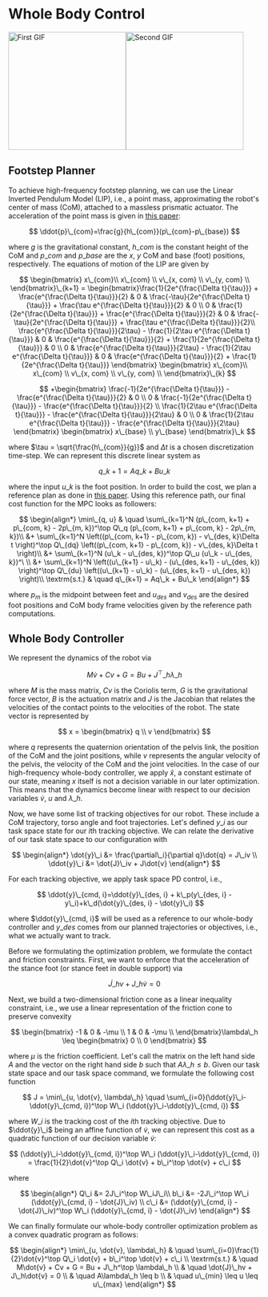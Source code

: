 # Whole Body Control
<div style="display: flex; align-items: center;">
    <img src="https://github.com/AlexKoldy/whole_body_control/assets/52255127/b92ee60c-a9ff-4868-b9ee-1ad66abe9ab7" height="235" alt="First GIF">
    <img src="https://github.com/AlexKoldy/whole_body_control/assets/52255127/f3d5e513-711c-46dd-b3d8-7477760e9f7c" height="235" alt="Second GIF">
</div>





## Footstep Planner
To achieve high-frequency footstep planning, we can use the Linear Inverted Pendulum Model (LIP), i.e., a point mass, approximating the robot's center of mass (CoM), attached to a massless prismatic actuator. The acceleration of the point mass is given in [this paper](https://ieeexplore.ieee.org/document/6907116):

$$
\ddot{p}\_{com}=\frac{g}{h\_{com}}(p\_{com}-p\_{base})
$$

where $g$ is the gravitational constant, $h\_{com}$ is the constant height of the CoM and $p\_{com}$ and $p\_{base}$ are the $x$, $y$ CoM and base (foot) positions, respectively. The equations of motion of the LIP are given by

$$
\begin{bmatrix}
x\_{com}\\
x\_{com} \\
v\_{x, com} \\
v\_{y, com} \\
\end{bmatrix}\_{k+1} = \begin{bmatrix}\frac{1}{2e^{\frac{\Delta t}{\tau}}} + \frac{e^{\frac{\Delta t}{\tau}}}{2} & 0 & \frac{-\tau}{2e^{\frac{\Delta t}{\tau}}} + \frac{\tau e^{\frac{\Delta t}{\tau}}}{2} & 0 \\
0 & \frac{1}{2e^{\frac{\Delta t}{\tau}}} + \frac{e^{\frac{\Delta t}{\tau}}}{2} & 0 & \frac{-\tau}{2e^{\frac{\Delta t}{\tau}}} + \frac{\tau e^{\frac{\Delta t}{\tau}}}{2}\\
\frac{e^{\frac{\Delta t}{\tau}}}{2\tau} - \frac{1}{2\tau e^{\frac{\Delta t}{\tau}}} & 0 & \frac{e^{\frac{\Delta t}{\tau}}}{2} + \frac{1}{2e^{\frac{\Delta t}{\tau}}} & 0 \\
0 & \frac{e^{\frac{\Delta t}{\tau}}}{2\tau} - \frac{1}{2\tau e^{\frac{\Delta t}{\tau}}} & 0 & \frac{e^{\frac{\Delta t}{\tau}}}{2} + \frac{1}{2e^{\frac{\Delta t}{\tau}}}
\end{bmatrix} \begin{bmatrix}
x\_{com}\\
x\_{com} \\
v\_{x, com} \\
v\_{y, com} \\
\end{bmatrix}\_{k}
$$

$$
+\begin{bmatrix}
\frac{-1}{2e^{\frac{\Delta t}{\tau}}} - \frac{e^{\frac{\Delta t}{\tau}}}{2} & 0 \\
0 & \frac{-1}{2e^{\frac{\Delta t}{\tau}}} - \frac{e^{\frac{\Delta t}{\tau}}}{2} \\
\frac{1}{2\tau e^{\frac{\Delta t}{\tau}}} - \frac{e^{\frac{\Delta t}{\tau}}}{2\tau} & 0 \\
0 & \frac{1}{2\tau e^{\frac{\Delta t}{\tau}}} - \frac{e^{\frac{\Delta t}{\tau}}}{2\tau} 
\end{bmatrix} \begin{bmatrix}
x\_{base} \\
y\_{base}
\end{bmatrix}\_k
$$

where $\tau = \sqrt{\frac{h\_{com}}{g}}$ and $\Delta t$ is a chosen discretization time-step. We can represent this discrete linear system as 

$$
q\_{k+1} = Aq\_k + Bu\_k
$$

where the input $u\_k$ is the foot position. In order to build the cost, we plan a reference plan as done in [this paper](https://www.researchgate.net/publication/301463868\_Robust\_and\_Agile\_3D\_Biped\_Walking\_With\_Steering\_Capability\_Using\_a\_Footstep\_Predictive\_Approach). Using this reference path, our final cost function for the MPC looks as followers:

$$
\begin{align*}
\min\_{q, u} & \quad \sum\_{k=1}^N (p\_{com, k+1} + p\_{com, k} - 2p\_{m, k})^\top Q\_q (p\_{com, k+1} + p\_{com, k} - 2p\_{m, k})\\
&+ \sum\_{k=1}^N \left((p\_{com, k+1} - p\_{com, k}) - v\_{des, k}\Delta t \right)^\top Q\_{dq} \left((p\_{com, k+1} - p\_{com, k}) - v\_{des, k}\Delta t \right)\\
&+ \sum\_{k=1}^N (u\_k - u\_{des, k})^\top Q\_u (u\_k - u\_{des, k})^\ \\
&+ \sum\_{k=1}^N \left((u\_{k+1} - u\_k) - (u\_{des, k+1} - u\_{des, k}) \right)^\top Q\_{du} \left((u\_{k+1} - u\_k) - (u\_{des, k+1} - u\_{des, k}) \right)\\
\textrm{s.t.} & \quad q\_{k+1} = Aq\_k + Bu\_k
\end{align*}
$$

where $p_m$ is the midpoint between feet and $u_{des}$ and $v_{des}$ are the desired foot positions and CoM body frame velocities given by the reference path computations.

## Whole Body Controller
We represent the dynamics of the robot via 

$$
M\dot{v}+Cv+G = Bu + J^\top\_h \lambda\_h
$$

where $M$ is the mass matrix, $Cv$ is the Coriolis term, $G$ is the gravitational force vector, $B$ is the actuation matrix and $J$ is the Jacobian that relates the velocities of the contact points to the velocities of the robot. The state vector is represented by

$$
x = \begin{bmatrix}
q \\
v
\end{bmatrix}
$$

where $q$ represents the quaternion orientation of the pelvis link, the position of the CoM and the joint positions, while $v$ represents the angular velocity of the pelvis, the velocity of the CoM and the joint velocities. In the case of our high-frequency whole-body controller, we apply $\hat{x}$, a constant estimate of our state, meaning $x$ itself is not a decision variable in our later optimization. This means that the dynamics become linear with respect to our decision variables $\dot{v}$, $u$ and $\lambda\_h$.

Now, we have some list of tracking objectives for our robot. These include a CoM trajectory, torso angle and foot trajectories. Let's defined $y\_i$ as our task space state for our $i\text{th}$ tracking objective. We can relate the derivative of our task state space to our configuration with

$$
\begin{align*}
\dot{y}\_i &= \frac{\partial\_i}{\partial q}\dot{q} = J\_iv  \\
\ddot{y}\_i &= \dot{J}\_iv + J\dot{v}
\end{align*}
$$


For each tracking objective, we apply task space PD control, i.e., 

$$
\ddot{y}\_{cmd, i}=\ddot{y}\_{des, i} + k\_p(y\_{des, i} - y\_i)+k\_d(\dot{y}\_{des, i} - \dot{y}\_i)
$$

where $\ddot{y}\_{cmd, i}$ will be used as a reference to our whole-body controller and $y\_{des}$ comes from our planned trajectories or objectives, i.e., what we actually want to track. 

Before we formulating the optimization problem, we formulate the contact and friction constraints. First, we want to enforce that the acceleration of the stance foot (or stance feet in double support) via

$$
\dot{J}\_hv + J\_h\dot{v} = 0
$$

Next, we build a two-dimensional friction cone as a linear inequality constraint, i.e., we use a linear representation of the friction cone to preserve convexity

$$
\begin{bmatrix}
-1 & 0 & -\mu \\
1 & 0 & -\mu \\
\end{bmatrix}\lambda\_h \leq \begin{bmatrix} 
0 \\ 0
\end{bmatrix}
$$

where $\mu$ is the friction coefficient. Let's call the matrix on the left hand side $A$ and the vector on the right hand side $b$ such that $A\lambda\_h \leq b$. Given our task state space and our task space command, we formulate the following cost function

$$
J = \min\_{u, \dot{v}, \lambda\_h} \quad \sum\_{i=0}(\ddot{y}\_i-\ddot{y}\_{cmd, i})^\top W\_i (\ddot{y}\_i-\ddot{y}\_{cmd, i})
$$

where $W\_i$ is the tracking cost of the $i\text{th}$ tracking objective. Due to $\ddot{y}\_i$ being an affine function of $\dot{v}$, we can represent this cost as a quadratic function of our decision variable $\dot{v}$:

$$
(\ddot{y}\_i-\ddot{y}\_{cmd, i})^\top W\_i (\ddot{y}\_i-\ddot{y}\_{cmd, i}) = \frac{1}{2}\dot{v}^\top Q\_i \dot{v} + b\_i^\top \dot{v} + c\_i
$$

where 

$$
\begin{align*}
Q\_i &= 2J\_i^\top W\_iJ\_i\\
b\_i &= -2J\_i^\top W\_i (\ddot{y}\_{cmd, i} - \dot{J}\_iv) \\
c\_i &= (\ddot{y}\_{cmd, i} - \dot{J}\_iv)^\top W\_i (\ddot{y}\_{cmd, i} - \dot{J}\_iv)
\end{align*}
$$

We can finally formulate our whole-body controller optimization problem as a convex quadratic program as follows:

$$
\begin{align*}
\min\_{u, \dot{v}, \lambda\_h} & \quad \sum\_{i=0}\frac{1}{2}\dot{v}^\top Q\_i \dot{v} + b\_i^\top \dot{v} + c\_i \\
\textrm{s.t.} & \quad M\dot{v} + Cv + G = Bu + J\_h^\top \lambda\_h \\
& \quad \dot{J}\_hv + J\_h\dot{v} = 0 \\
& \quad A\lambda\_h  \leq b \\
& \quad u\_{min} \leq u \leq u\_{max}
\end{align*}
$$
